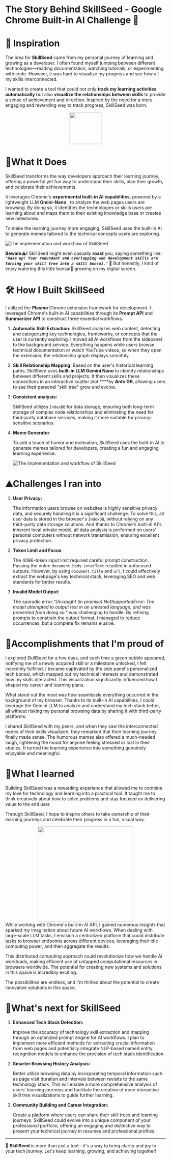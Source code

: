 # The Story Behind SkillSeed - Google Chrome Built-in AI Challenge 🌟
# 🌟 Inspiration

The idea for **SkillSeed** came from my personal journey of learning and growing as a developer. I often found myself jumping between different technologies—reading documentation, watching tutorials, or experimenting with code. However, it was hard to visualize my progress and see how all my skills interconnected.

I wanted to create a tool that could not only **track my learning activities automatically** but also **visualize the relationships between skills** to provide a sense of achievement and direction. Inspired by the need for a more engaging and rewarding way to track progress, SkillSeed was born.
<center>
  <img src="https://d112y698adiu2z.cloudfront.net/photos/production/software_photos/003/149/657/datas/original.png" width="100">
</center>


# 🍴What It Does

SkillSeed transforms the way developers approach their learning journey, offering a powerful yet fun way to understand their skills, plan their growth, and celebrate their achievements.

It leverages Chrome's **experimental built-in AI capabilities**, powered by a lightweight LLM **Gmini-Nano** , to analyze the web pages users are browsing. By doing so, it identifies the technologies or skills users are learning about and maps them to their existing knowledge base or creates new milestones.

To make the learning journey more engaging, SkillSeed uses the built-in AI to generate memes tailored to the technical concepts users are exploring.

   ![The implementation and workflow of SkillSeed](https://d112y698adiu2z.cloudfront.net/photos/production/software_photos/003/149/660/datas/original.jpg)

**Beware⚠️!** SkillSeed might even casually **roast** you, saying something like: ***`"Wake up! Your redundant and overlapping web development skills are turning your skill tree into a skill bonsai."`*** 🤭 But honestly, I kind of enjoy watering this little bonsai🎍 growing on my digital screen.

# 🛠️ How I Built SkillSeed
I utilized the **Plasmo** Chrome extension framework for development. I leveraged Chrome's built-in AI capabilities through its **Prompt API** and **Summarizer API** to construct three essential workflows.

1. **Automatic Skill Extraction**:
    SkillSeed analyzes web content, detecting and categorizing key technologies, frameworks, or concepts that the user is currently exploring. 
    I moved all AI workflows from the sidepanel to the background service. Everything happens while users browse technical documentation or watch YouTube videos, so when they open the extension, the relationship graph displays smoothly.
    
2. **Skill Relationship Mapping**:
    Based on the user's historical learning paths, SkillSeed uses **built-in LLM Gemini Nano** to identify relationships between different skills and projects. It then visualizes these connections in an interactive scatter plot ****by **Antv G6**, allowing users to see their personal "skill tree" grow and evolve.
    
3. **Consistent analysis:**
    
    SkillSeed utilizes `IndexDB` for data storage, ensuring both long-term storage of complex node relationships and eliminating the need for third-party database services, making it more suitable for privacy-sensitive scenarios.
    
4. **Meme Generator**:
    
    To add a touch of humor and motivation, SkillSeed uses the built-in AI to generate memes tailored for developers, creating a fun and engaging learning experience.
    
    ![The implementation and workflow of SkillSeed](https://d112y698adiu2z.cloudfront.net/photos/production/software_photos/003/150/256/datas/original.png)
    

# ⛰️Challenges I ran into

1. **User Privacy:**
    
    The information users browse on websites is highly sensitive privacy data, and securely handling it is a significant challenge. To solve this, all user data is stored in the browser's `IndexDB`, without relying on any third-party data storage solutions. And thanks to Chrome's built-in AI's inherent local private model, all data analysis is performed on users' personal computers without network transmission, ensuring excellent privacy protection. 
    
2. **Token Limit and Focus**:
    
    The 4096-token input limit required careful prompt construction. Passing the entire `document.body.innerText` resulted in unfocused outputs. However, by using `document.title` and `url`, I could effectively extract the webpage's key technical stack, leveraging SEO and web standards for better results.
    
3. **Invalid Model Output**:
    
    The sporadic error:*"Uncaught (in promise) NotSupportedError: The model attempted to output text in an untested language, and was prevented from doing so."* was challenging to handle. By refining prompts to constrain the output format, I managed to reduce occurrences, but a complete fix remains elusive.
    

# 🎉Accomplishments that I'm proud of

I explored SkillSeed for a few days, and each time a green bubble appeared, notifying me of a newly acquired skill or a milestone unlocked, I felt incredibly fulfilled. I became captivated by the side panel's personalized tech bonsai, which mapped out my technical interests and demonstrated how my skills interacted. This visualization significantly influenced how I shaped my career and learning plans.

What stood out the most was how seamlessly everything occurred in the background of my browser. Thanks to its built-in AI capabilities, I could leverage the Gemini LLM to analyze and understand my tech stack better, all without risking my personal browsing data by sharing it with third-party platforms.

I shared SkillSeed with my peers, and when they saw the interconnected nodes of their skills visualized, they remarked that their learning journey finally made sense. The humorous memes also offered a much-needed laugh, lightening the mood for anyone feeling stressed or lost in their studies. It turned the learning experience into something genuinely enjoyable and meaningful.

# 📝What I learned

Building SkillSeed was a rewarding experience that allowed me to combine my love for technology and learning into a practical tool. It taught me to think creatively about how to solve problems and stay focused on delivering value to the end user.

Through SkillSeed, I hope to inspire others to take ownership of their learning journeys and celebrate their progress in a fun, visual way.
<center>
<img src="https://d112y698adiu2z.cloudfront.net/photos/production/software_photos/003/149/665/datas/original.png" height="300"></img>
</center>
While working with Chrome's built-in AI API, I gained numerous insights that sparked my imagination about future AI workflows. When dealing with large-scale LLM tasks, I envision a centralized platform that could distribute tasks to browser endpoints across different devices, leveraging their idle computing power, and then aggregate the results.

This distributed computing approach could revolutionize how we handle AI workloads, making efficient use of untapped computational resources in browsers worldwide. The potential for creating new systems and solutions in this space is incredibly exciting.

The possibilities are endless, and I'm thrilled about the potential to create innovative solutions in this space.

# 🔭What's next for SkillSeed

1. **Enhanced Tech Stack Detection:**
    
    Improve the accuracy of technology skill extraction and mapping through an optimized prompt engine for AI workflows. I plan to implement more efficient methods for extracting crucial information from web pages and potentially integrate NLP-based named entity recognition models to enhance the precision of tech stack identification.
    
2. **Smarter Browsing History Analysis:**
    
    Better utilize browsing data by incorporating temporal information such as page visit duration and intervals between revisits to the same technology stack. This will enable a more comprehensive analysis of users' learning journeys and facilitate the creation of more interactive skill tree visualizations to guide further learning.
    
3. **Community Building and Career Integration:**
    
    Create a platform where users can share their skill trees and learning journeys. SkillSeed could evolve into a unique component of your professional portfolio, offering an engaging and distinctive way to present your technical journey in resumes and professional profiles.
    

---

🚀 **SkillSeed** is more than just a tool—it's a way to bring clarity and joy to your tech journey. Let's keep learning, growing, and achieving together!